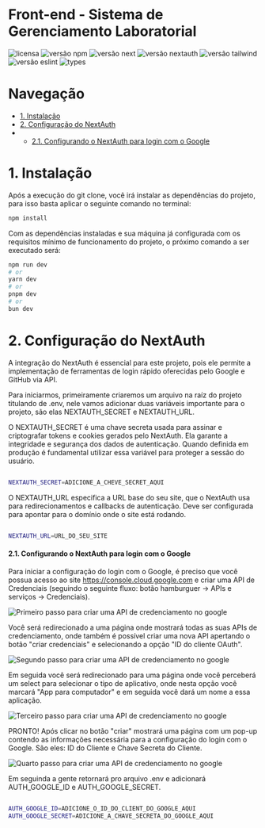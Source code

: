 <h1> 
	Front-end - Sistema de Gerenciamento Laboratorial
</h1>

![licensa](https://img.shields.io/badge/license-MIT-green)
![versão npm](https://img.shields.io/badge/npm-v10.2.4-blue)
![versão next](https://img.shields.io/badge/next-v14.2.7-blue)
![versão nextauth](https://img.shields.io/badge/nextauth-v5.0.0beta-blue)
![versão tailwind](https://img.shields.io/badge/tailwindcss-v^3.4.10-blue)
![versão eslint](https://img.shields.io/badge/eslints-v^8-blue)
![types](https://img.shields.io/badge/types-TypeScript-blue)



<h1> 
	Navegação
</h1>

<!--ts-->
   * [1. Instalação](#instalacao)
   * [2. Configuração do NextAuth](#nextauth)
   * * [2.1. Configurando o NextAuth para login com o Google](#authgoogle)
<!--te-->

<h1 id='instalacao'>
    1. Instalação
</h1>

<p>
    Após a execução do git clone, você irá instalar as dependências do projeto, para isso basta aplicar o seguinte comando no terminal:
</p>

```bash
npm install
```

<p>
    Com as dependências instaladas e sua máquina já configurada com os requisitos mínimo de funcionamento do projeto, o próximo comando a ser executado será:
</p>

```bash
npm run dev
# or
yarn dev
# or
pnpm dev
# or
bun dev
```

<h1 id='nextauth'>
    2. Configuração do NextAuth
</h1>
<p>
    A integração do NextAuth é essencial para este projeto, pois ele permite a implementação de ferramentas de login rápido oferecidas pelo Google e GitHub via API.
</p>
<p>
    Para iniciarmos, primeiramente criaremos um arquivo na raíz do projeto titulando de .env, nele vamos adicionar duas variáveis importante para o projeto, são elas NEXTAUTH_SECRET e NEXTAUTH_URL.
</p>
<p>
    O NEXTAUTH_SECRET é uma chave secreta usada para assinar e criptografar tokens e cookies gerados pelo NextAuth. Ela garante a integridade e segurança dos dados de autenticação. Quando definida em produção é fundamental utilizar essa variável para proteger a sessão do usuário.
</p>

```bash

NEXTAUTH_SECRET=ADICIONE_A_CHEVE_SECRET_AQUI

```

<p>
    O NEXTAUTH_URL especifica a URL base do seu site, que o NextAuth usa para redirecionamentos e callbacks de autenticação. Deve ser configurada para apontar para o domínio onde o site está rodando.
</p>

```bash

NEXTAUTH_URL=URL_DO_SEU_SITE

```

<h4 id="authgoogle">
    2.1. Configurando o NextAuth para login com o Google
</h4>
<p>
    Para iniciar a configuração do login com o Google, é preciso que você possua acesso ao site <a target="_blank" href="https://console.cloud.google.com">https://console.cloud.google.com</a> e criar uma API de Credenciais (seguindo o seguinte fluxo: botão hamburguer -> APIs e serviços -> Credenciais).
</p>

![Primeiro passo para criar uma API de credenciamento no google](https://i.imgur.com/xArwTtH.png)

<p>
    Você será redirecionado a uma página onde mostrará todas as suas APIs de credenciamento, onde também é possível criar uma nova API apertando o botão "criar credenciais" e selecionando a opção "ID do cliente OAuth".
</p>

![Segundo passo para criar uma API de credenciamento no google](https://i.imgur.com/2sldbRu.png)

<p>
    Em seguida você será redirecionado para uma página onde você perceberá um select para selecionar o tipo de aplicativo, onde nesta opção você marcará "App para computador" e em seguida você dará um nome a essa aplicação.
</p>

![Terceiro passo para criar uma API de credenciamento no google](https://i.imgur.com/TxaprNv.png)

<p>
    PRONTO! Após clicar no botão "criar" mostrará uma página com um pop-up contendo as informações necessária para a configuração do login com o Google. São eles: ID do Cliente e Chave Secreta do Cliente.
</p>

![Quarto passo para criar uma API de credenciamento no google](https://i.imgur.com/5J9aE9l.png)

<p>
    Em seguinda a gente retornará pro arquivo .env e adicionará AUTH_GOOGLE_ID e AUTH_GOOGLE_SECRET.
</p>

```bash

AUTH_GOOGLE_ID=ADICIONE_O_ID_DO_CLIENT_DO_GOOGLE_AQUI
AUTH_GOOGLE_SECRET=ADICIONE_A_CHAVE_SECRETA_DO_GOOGLE_AQUI

```

